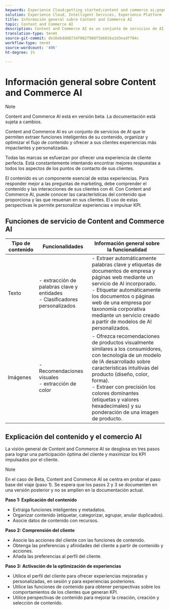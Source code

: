 ```yaml
---
keywords: Experience Cloud;getting started;content and commerce ai;popular topics;Intelligent Services;ccai
solution: Experience Cloud, Intelligent Services, Experience Platform
title: Información general sobre Content and Commerce AI
topic: Content and Commerce AI
description: Content and Commerce AI es un conjunto de servicios de AI que le permite extraer funciones inteligentes de su contenido, organizar, optimizar el flujo de contenido y ofrecer a sus clientes experiencias más impactantes y personalizadas.
translation-type: tm+mt
source-git-commit: de16ebddd8734f082f908f5b6016a1d3eadff04c
workflow-type: tm+mt
source-wordcount: '406'
ht-degree: 1%

---
```



# Información general sobre Content and Commerce AI

>[!NOTE]
>
>Content and Commerce AI está en versión beta. La documentación está sujeta a cambios.

Content and Commerce AI es un conjunto de servicios de AI que le permiten extraer funciones inteligentes de su contenido, organizar y optimizar el flujo de contenido y ofrecer a sus clientes experiencias más impactantes y personalizadas.

Todas las marcas se esfuerzan por ofrecer una experiencia de cliente perfecta. Está constantemente intentando encontrar mejores respuestas a todos los aspectos de los puntos de contacto de sus clientes.

El contenido es un componente esencial de estas experiencias. Para responder mejor a las preguntas de marketing, debe comprender el contenido y las interacciones de sus clientes con él. Con Content and Commerce AI, puede conocer las características del contenido que proporciona y las que resuenan en sus clientes. El uso de estas perspectivas le permite personalizar experiencias e impulsar KPI.

## Funciones de servicio de Content and Commerce AI

| Tipo de contenido | Funcionalidades | Información general sobre la funcionalidad |
| --- | --- | --- |
| Texto | - extracción de palabras clave y entidades <br>- Clasificadores personalizados | - Extraer automáticamente palabras clave y etiquetas de documentos de empresa y páginas web mediante un servicio de AI incorporado. <br> - Etiquetar automáticamente los documentos o páginas web de una empresa por taxonomía corporativa mediante un servicio creado a partir de modelos de AI personalizados. |
| Imágenes | - Recomendaciones visuales <br> - extracción de color | - Ofrezca recomendaciones de productos visualmente similares a los consumidores, con tecnología de un modelo de IA desarrollado sobre características intuitivas del producto (diseño, color, forma). <br> - Extraer con precisión los colores dominantes (etiquetas y valores hexadecimales) y su ponderación de una imagen de producto. |

## Explicación del contenido y el comercio AI

La visión general de Content and Commerce AI se desglosa en tres pasos para lograr una participación óptima del cliente y maximizar los KPI impulsados por el cliente.

>[!NOTE]
>
>En el caso de Beta, Content and Commerce AI se centra en probar el paso base del viaje (paso 1). Se espera que los pasos 2 y 3 se documenten en una versión posterior y no se amplíen en la documentación actual.

**Paso 1: Explicación del contenido**
- Extraiga funciones inteligentes y metadatos.
- Organizar contenido (etiquetar, categorizar, agrupar, anular duplicados).
- Asocie datos de contenido con recursos.

**Paso 2: Comprensión del cliente**
- Asocie las acciones del cliente con las funciones de contenido.
- Obtenga las preferencias y afinidades del cliente a partir de contenido y acciones.
- Añada las preferencias al perfil del cliente.

**Paso 3: Activación de la optimización de experiencias**
- Utilice el perfil del cliente para ofrecer experiencias mejoradas y personalizadas, en sesión y para experiencias posteriores.
- Utilice las funciones de contenido para obtener perspectivas sobre los comportamientos de los clientes que generan KPI.
- Utilice perspectivas de contenido para mejorar la creación, creación y selección de contenido.

